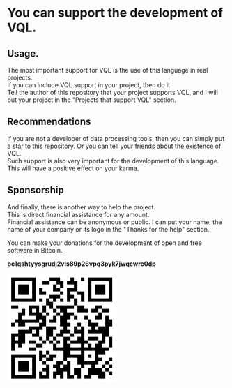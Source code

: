 # You can support the development of VQL.


## Usage.
The most important support for VQL is the use of this language in real projects.  
If you can include VQL support in your project, then do it.  
Tell the author of this repository that your project supports VQL, and I will put your project in the "Projects that support VQL" section.  


## Recommendations
If you are not a developer of data processing tools, then you can simply put a star to this repository. Or you can tell your friends about the existence of VQL.  
Such support is also very important for the development of this language. This will have a positive effect on your karma.  


## Sponsorship
And finally, there is another way to help the project.  
This is direct financial assistance for any amount.  
Financial assistance can be anonymous or public. I can put your name, the name of your company or its logo in the "Thanks for the help" section.  

You can make your donations for the development of open and free software in Bitcoin.  

**bc1qshtyysgrudj2vls89p26vpq3pyk7jwqcwrc0dp**  

![bc1qshtyysgrudj2vls89p26vpq3pyk7jwqcwrc0dp](https://github.com/Kwynto/vql/blob/main/bc1qshtyysgrudj2vls89p26vpq3pyk7jwqcwrc0dp.jpg)  
